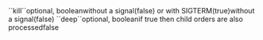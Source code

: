 <tr><td>``kill``</td><td>optional, boolean</td><td>without a signal(false) or with SIGTERM(true)</td><td></td><td>without a signal(false)</td></tr>
<tr><td>``deep``</td><td>optional, boolean</td><td>if true then child orders are also processed</td><td></td><td>false</td></tr>